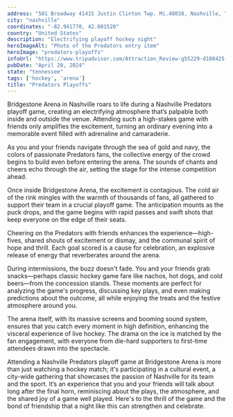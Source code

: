 ```yaml
---
address: "501 Broadway 41415 Justin Clinton Twp. Mi.48038, Nashville, TN 37203-3980"
city: "nashville"
coordinates: "-82.941770, 42.601520"
country: "United States"
description: "Electrifying playoff hockey night"
heroImageAlt: "Photo of the Predators entry item"
heroImage: "predators-playoffs"
infoUrl: "https://www.tripadvisor.com/Attraction_Review-g55229-d108425-Reviews-Bridgestone_Arena-Nashville_Davidson_County_Tennessee.html"
pubDate: "April 28, 2024"
state: "tennessee"
tags: ['hockey', 'arena']
title: "Predators Playoffs"
---
```


Bridgestone Arena in Nashville roars to life during a Nashville Predators playoff game, creating an electrifying atmosphere that’s palpable both inside and outside the venue. Attending such a high-stakes game with friends only amplifies the excitement, turning an ordinary evening into a memorable event filled with adrenaline and camaraderie.

As you and your friends navigate through the sea of gold and navy, the colors of passionate Predators fans, the collective energy of the crowd begins to build even before entering the arena. The sounds of chants and cheers echo through the air, setting the stage for the intense competition ahead.

Once inside Bridgestone Arena, the excitement is contagious. The cold air of the rink mingles with the warmth of thousands of fans, all gathered to support their team in a crucial playoff game. The anticipation mounts as the puck drops, and the game begins with rapid passes and swift shots that keep everyone on the edge of their seats.

Cheering on the Predators with friends enhances the experience—high-fives, shared shouts of excitement or dismay, and the communal spirit of hope and thrill. Each goal scored is a cause for celebration, an explosive release of energy that reverberates around the arena.

During intermissions, the buzz doesn't fade. You and your friends grab snacks—perhaps classic hockey game fare like nachos, hot dogs, and cold beers—from the concession stands. These moments are perfect for analyzing the game's progress, discussing key plays, and even making predictions about the outcome, all while enjoying the treats and the festive atmosphere around you.

The arena itself, with its massive screens and booming sound system, ensures that you catch every moment in high definition, enhancing the visceral experience of live hockey. The drama on the ice is matched by the fan engagement, with everyone from die-hard supporters to first-time attendees drawn into the spectacle.

Attending a Nashville Predators playoff game at Bridgestone Arena is more than just watching a hockey match; it's participating in a cultural event, a city-wide gathering that showcases the passion of Nashville for its team and the sport. It’s an experience that you and your friends will talk about long after the final horn, reminiscing about the plays, the atmosphere, and the shared joy of a game well played. Here's to the thrill of the game and the bond of friendship that a night like this can strengthen and celebrate.
